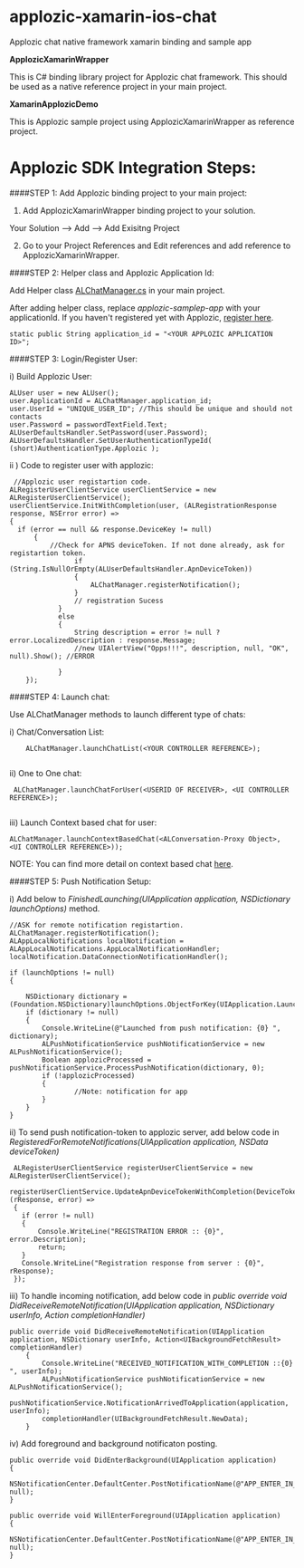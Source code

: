 # applozic-xamarin-ios-chat
Applozic chat native framework xamarin binding and sample app

 **ApplozicXamarinWrapper**

This is C# binding library project for Applozic chat framework. This should be used as a native reference project in your main project.

 **XamarinApplozicDemo**

This is Applozic sample project using ApplozicXamarinWrapper as reference project.

# Applozic SDK Integration Steps:

####STEP 1: Add Applozic binding project to your main project:

1. Add ApplozicXamarinWrapper binding project to your solution.

 Your Solution --> Add --> Add Exisitng Project
 
2. Go to your Project References and Edit references and add reference to ApplozicXamarinWrapper.

####STEP 2: Helper class and Applozic Application Id:

Add Helper class [ALChatManager.cs](https://raw.githubusercontent.com/AppLozic/applozic-xamarin-ios-chat/master/XamarinApplozicDemo/XamarinApplozicDemo/ALChatManager.cs) in your main project. 

After adding helper class, replace *applozic-samplep-app* with your applicationId. If you haven't registered yet with Applozic, [register here](https://www.applozic.com/signup.html). 

```
static public String application_id = "<YOUR APPLOZIC APPLICATION ID>";
```

####STEP 3: Login/Register User:

i) Build Applozic User:

```    
ALUser user = new ALUser();
user.ApplicationId = ALChatManager.application_id;
user.UserId = "UNIQUE_USER_ID"; //This should be unique and should not contacts
user.Password = passwordTextField.Text;
ALUserDefaultsHandler.SetPassword(user.Password);
ALUserDefaultsHandler.SetUserAuthenticationTypeId( (short)AuthenticationType.Applozic );

```

ii ) Code to register user with applozic: 
		
```
 //Applozic user registartion code.
ALRegisterUserClientService userClientService = new ALRegisterUserClientService();
userClientService.InitWithCompletion(user, (ALRegistrationResponse response, NSError error) =>
{
  if (error == null && response.DeviceKey != null)
	  {
	      //Check for APNS deviceToken. If not done already, ask for registartion token.
				if (String.IsNullOrEmpty(ALUserDefaultsHandler.ApnDeviceToken))
				{
					ALChatManager.registerNotification();
				}
			    // registration Sucess
			}
			else
			{
				String description = error != null ? error.LocalizedDescription : response.Message;
				//new UIAlertView("Opps!!!", description, null, "OK", null).Show(); //ERROR 
        
			}
	});
```

####STEP 4: Launch chat:

Use ALChatManager methods to launch different type of chats:

i) Chat/Conversation List:

```
	ALChatManager.launchChatList(<YOUR CONTROLLER REFERENCE>);
  
```

ii) One to One chat:

```
 ALChatManager.launchChatForUser(<USERID OF RECEIVER>, <UI CONTROLLER REFERENCE>);
 
```

iii) Launch Context based chat for user:

```
ALChatManager.launchContextBasedChat(<ALConversation-Proxy Object>, <UI CONTROLLER REFERENCE>));

```
NOTE: You can find more detail on context based chat [here](https://www.applozic.com/docs/ios-chat-sdk.html#contextual-conversation).

####STEP 5: Push Notification Setup:

i) Add below to *FinishedLaunching(UIApplication application, NSDictionary launchOptions)* method.

```
//ASK for remote notification registartion.
ALChatManager.registerNotification();
ALAppLocalNotifications localNotification = ALAppLocalNotifications.AppLocalNotificationHandler;
localNotification.DataConnectionNotificationHandler();

if (launchOptions != null)
{

  	NSDictionary dictionary =  (Foundation.NSDictionary)launchOptions.ObjectForKey(UIApplication.LaunchOptionsRemoteNotificationKey);
	if (dictionary != null)
 	{
  		Console.WriteLine(@"Launched from push notification: {0} ", dictionary);
  		ALPushNotificationService pushNotificationService = new ALPushNotificationService();
  		Boolean applozicProcessed = pushNotificationService.ProcessPushNotification(dictionary, 0);
  		if (!applozicProcessed)
  		{
        		//Note: notification for app
  		}
 	}
}
```

ii) To send push notification-token to applozic server, add below code in *RegisteredForRemoteNotifications(UIApplication application, NSData deviceToken)*

```
 ALRegisterUserClientService registerUserClientService = new ALRegisterUserClientService();
 registerUserClientService.UpdateApnDeviceTokenWithCompletion(DeviceToken, (rResponse, error) =>
 {
   if (error != null)
   {
       Console.WriteLine("REGISTRATION ERROR :: {0}", error.Description);
       return;
   }
   Console.WriteLine("Registration response from server : {0}", rResponse);
 });

```

iii) To handle incoming notification, add below code in *public override void DidReceiveRemoteNotification(UIApplication application, NSDictionary userInfo, Action<UIBackgroundFetchResult> completionHandler)*

```
public override void DidReceiveRemoteNotification(UIApplication application, NSDictionary userInfo, Action<UIBackgroundFetchResult> completionHandler)
	{
		Console.WriteLine("RECEIVED_NOTIFICATION_WITH_COMPLETION ::{0} ", userInfo);
		ALPushNotificationService pushNotificationService = new ALPushNotificationService();
		pushNotificationService.NotificationArrivedToApplication(application, userInfo);
		completionHandler(UIBackgroundFetchResult.NewData);
	}
```

iv) Add foreground and background notificaton posting.

```
public override void DidEnterBackground(UIApplication application)
{
    NSNotificationCenter.DefaultCenter.PostNotificationName(@"APP_ENTER_IN_BACKGROUND", null);
}

public override void WillEnterForeground(UIApplication application)
{
    NSNotificationCenter.DefaultCenter.PostNotificationName(@"APP_ENTER_IN_FOREGROUND", null);
}
```

